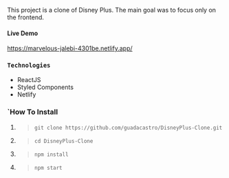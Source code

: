 This project is a clone of Disney Plus. 
The main goal was to focus only on the frontend.

#### Live Demo
 https://marvelous-jalebi-4301be.netlify.app/

### `Technologies`
- ReactJS
- Styled Components
- Netlify

### `How To Install

1. > `git clone https://github.com/guadacastro/DisneyPlus-Clone.git`
2. > `cd DisneyPlus-Clone`
3. > `npm install`
4. > `npm start`